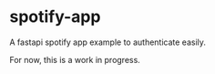 # spotify-app
A fastapi spotify app example to authenticate easily.

For now, this is a work in progress.
